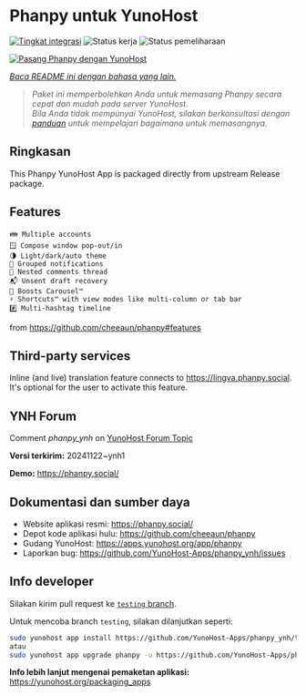 <!--
N.B.: README ini dibuat secara otomatis oleh <https://github.com/YunoHost/apps/tree/master/tools/readme_generator>
Ini TIDAK boleh diedit dengan tangan.
-->

# Phanpy untuk YunoHost

[![Tingkat integrasi](https://apps.yunohost.org/badge/integration/phanpy)](https://ci-apps.yunohost.org/ci/apps/phanpy/)
![Status kerja](https://apps.yunohost.org/badge/state/phanpy)
![Status pemeliharaan](https://apps.yunohost.org/badge/maintained/phanpy)

[![Pasang Phanpy dengan YunoHost](https://install-app.yunohost.org/install-with-yunohost.svg)](https://install-app.yunohost.org/?app=phanpy)

*[Baca README ini dengan bahasa yang lain.](./ALL_README.md)*

> *Paket ini memperbolehkan Anda untuk memasang Phanpy secara cepat dan mudah pada server YunoHost.*  
> *Bila Anda tidak mempunyai YunoHost, silakan berkonsultasi dengan [panduan](https://yunohost.org/install) untuk mempelajari bagaimana untuk memasangnya.*

## Ringkasan

This Phanpy YunoHost App is packaged directly from upstream Release package.

## Features

    👪 Multiple accounts
    🪟 Compose window pop-out/in
    🌗 Light/dark/auto theme
    🔔 Grouped notifications
    🪺 Nested comments thread
    📬 Unsent draft recovery
    🎠 Boosts Carousel™️
    ⚡ Shortcuts™️ with view modes like multi-column or tab bar
    #️⃣ Multi-hashtag timeline

from <https://github.com/cheeaun/phanpy#features>

## Third-party services

Inline (and live) translation feature connects to <https://lingva.phanpy.social>. It's optional for the user to activate this feature.

## YNH Forum

Comment *phanpy_ynh* on [YunoHost Forum Topic](https://forum.yunohost.org/t/phanpy-a-minimalistic-opinionated-fediverse-web-client/32095)



**Versi terkirim:** 20241122~ynh1

**Demo:** <https://phanpy.social/>
## Dokumentasi dan sumber daya

- Website aplikasi resmi: <https://phanpy.social/>
- Depot kode aplikasi hulu: <https://github.com/cheeaun/phanpy>
- Gudang YunoHost: <https://apps.yunohost.org/app/phanpy>
- Laporkan bug: <https://github.com/YunoHost-Apps/phanpy_ynh/issues>

## Info developer

Silakan kirim pull request ke [`testing` branch](https://github.com/YunoHost-Apps/phanpy_ynh/tree/testing).

Untuk mencoba branch `testing`, silakan dilanjutkan seperti:

```bash
sudo yunohost app install https://github.com/YunoHost-Apps/phanpy_ynh/tree/testing --debug
atau
sudo yunohost app upgrade phanpy -u https://github.com/YunoHost-Apps/phanpy_ynh/tree/testing --debug
```

**Info lebih lanjut mengenai pemaketan aplikasi:** <https://yunohost.org/packaging_apps>
